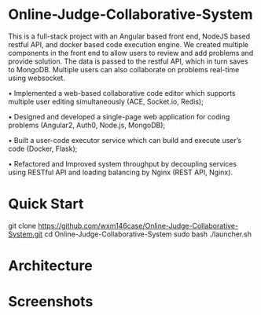 # Online-Judge-Collaborative-System
This is a full-stack project with an Angular based front end, NodeJS based restful API, and docker based code execution engine. We created multiple components in the front end to allow users to review and add problems and provide solution. The data is passed to the restful API, which in turn saves to MongoDB. Multiple users can also collaborate on problems real-time using websocket.

• Implemented a web-based collaborative code editor which supports multiple user
editing simultaneously (ACE, Socket.io, Redis);

• Designed and developed a single-page web application for coding problems
(Angular2, Auth0, Node.js, MongoDB);

• Built a user-code executor service which can build and execute user’s code
(Docker, Flask);

• Refactored and Improved system throughput by decoupling services using
RESTful API and loading balancing by Nginx (REST API, Nginx).

# Quick Start
git clone https://github.com/wxm146case/Online-Judge-Collaborative-System.git
cd Online-Judge-Collaborative-System
sudo bash ./launcher.sh

# Architecture

# Screenshots



